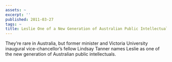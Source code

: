 ```yaml
---
assets: ~
excerpt: ''
published: 2011-03-27
tags: ~
title: Leslie One of a New Generation of Australian Public Intellectuals
---
```

They’re rare in Australia, but former minister and Victoria University inaugural vice-chancellor’s fellow Lindsay Tanner names Leslie as one of the new generation of Australian public intellectuals.